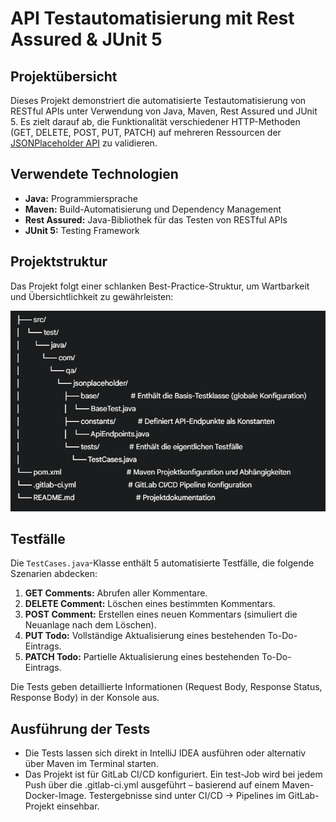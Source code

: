 # API Testautomatisierung mit Rest Assured & JUnit 5

## Projektübersicht
Dieses Projekt demonstriert die automatisierte Testautomatisierung von RESTful APIs unter Verwendung von Java, Maven, Rest Assured und JUnit 5. Es zielt darauf ab, die Funktionalität verschiedener HTTP-Methoden (GET, DELETE, POST, PUT, PATCH) auf mehreren Ressourcen der [JSONPlaceholder API](https://jsonplaceholder.typicode.com/) zu validieren.

## Verwendete Technologien
* **Java:** Programmiersprache
* **Maven:** Build-Automatisierung und Dependency Management
* **Rest Assured:** Java-Bibliothek für das Testen von RESTful APIs
* **JUnit 5:** Testing Framework

## Projektstruktur
Das Projekt folgt einer schlanken Best-Practice-Struktur, um Wartbarkeit und Übersichtlichkeit zu gewährleisten:

![img.png](img.png)

## Testfälle
Die `TestCases.java`-Klasse enthält 5 automatisierte Testfälle, die folgende Szenarien abdecken:
1.  **GET Comments:** Abrufen aller Kommentare.
2.  **DELETE Comment:** Löschen eines bestimmten Kommentars.
3.  **POST Comment:** Erstellen eines neuen Kommentars (simuliert die Neuanlage nach dem Löschen).
4.  **PUT Todo:** Vollständige Aktualisierung eines bestehenden To-Do-Eintrags.
5.  **PATCH Todo:** Partielle Aktualisierung eines bestehenden To-Do-Eintrags.

Die Tests geben detaillierte Informationen (Request Body, Response Status, Response Body) in der Konsole aus.

## Ausführung der Tests
* Die Tests lassen sich direkt in IntelliJ IDEA ausführen oder alternativ über Maven im Terminal starten.
* Das Projekt ist für GitLab CI/CD konfiguriert. Ein test-Job wird bei jedem Push über die .gitlab-ci.yml ausgeführt – basierend auf einem Maven-Docker-Image. Testergebnisse sind unter CI/CD → Pipelines im GitLab-Projekt einsehbar.
